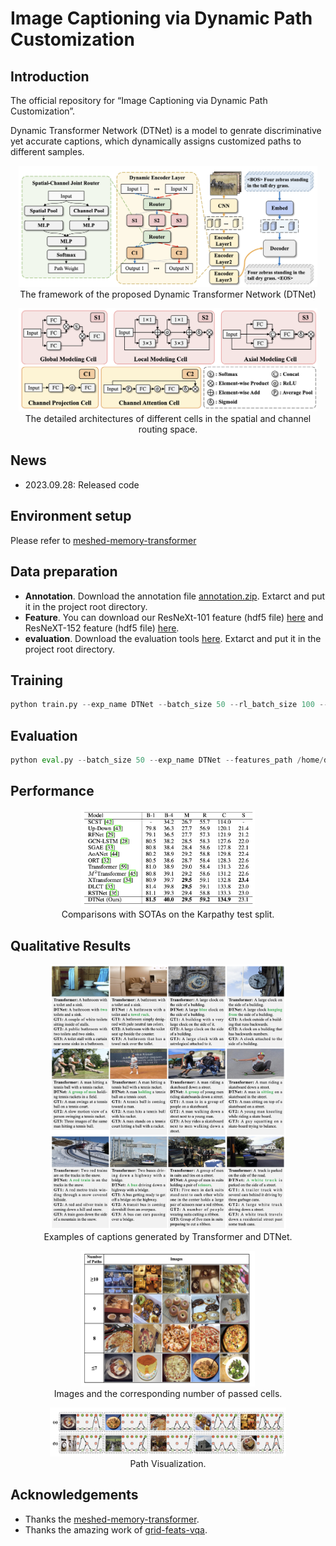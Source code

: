 # Image Captioning via Dynamic Path Customization


## Introduction
The official repository for “Image Captioning via Dynamic Path Customization”.

Dynamic Transformer Network (DTNet) is a model to genrate discriminative yet accurate captions, which dynamically assigns customized paths to different samples.

<p align="center">
    <img src="img/overview.png" width="95%"> <br>
    The framework of the proposed Dynamic Transformer Network (DTNet) 
</p>


<p align="center">
    <img src="img/cell.png" width="95%"> <br>
    The detailed architectures of different cells in the spatial and channel routing space.
</p>

## News

- 2023.09.28: Released code


## Environment setup

Please refer to [meshed-memory-transformer](https://github.com/aimagelab/meshed-memory-transformer)

## Data preparation

* **Annotation**. Download the annotation file [annotation.zip](https://drive.google.com/file/d/1i8mqKFKhqvBr8kEp3DbIh9-9UNAfKGmE/view?usp=sharing). Extarct and put it in the project root directory.
* **Feature**. You can download our ResNeXt-101 feature (hdf5 file) [here](https://stuxmueducn-my.sharepoint.com/:u:/g/personal/yiweima_stu_xmu_edu_cn/EaDasDMk45BFnLBFGFBAFvkB_xKBmZzqtUPzGi9M2RfrUA?e=ex7hgU) and ResNeXT-152 feature (hdf5 file) [here](https://stuxmueducn-my.sharepoint.com/:u:/g/personal/yiweima_stu_xmu_edu_cn/EYRgOFC6JR5DmldgJvA53jcBDgLXh_bJt9tH0cEop1FU5w?e=B6QiHy). 
* **evaluation**. Download the evaluation tools [here](https://stuxmueducn-my.sharepoint.com/:u:/g/personal/yiweima_stu_xmu_edu_cn/EYK5z8rM6PRLmqG0amlvmHkB3JdpbyxDAdX-9-PgBI65zg?e=CeEf9C). Extarct and put it in the project root directory.

## Training
```python
python train.py --exp_name DTNet --batch_size 50 --rl_batch_size 100 --workers 4 --head 8 --warmup 10000 --features_path /home/data/coco_grid_feats2.hdf5 --annotation /home/data/m2_annotations --logs_folder tensorboard_logs
```
## Evaluation
```python
python eval.py --batch_size 50 --exp_name DTNet --features_path /home/data/coco_grid_feats2.hdf5 --annotation /home/data/m2_annotations --ckpt_path your_model_path
```

## Performance

<p align="center">
    <img src="img/performance.png" width="55%"> <br>
    Comparisons with SOTAs on the Karpathy test split.
</p>


## Qualitative Results

<p align="center">
    <img src="img/vis.png" width="75%"> <br>
    Examples of captions generated by Transformer and DTNet.
</p>


<p align="center">
    <img src="img/path_number.png" width="55%"> <br>
    Images and the corresponding number of passed cells.
</p>

<p align="center">
    <img src="img/path_vis.png" width="75%"> <br>
    Path Visualization.
</p>

## Acknowledgements
- Thanks the [meshed-memory-transformer](https://github.com/aimagelab/meshed-memory-transformer).
- Thanks the amazing work of [grid-feats-vqa](https://github.com/facebookresearch/grid-feats-vqa). 